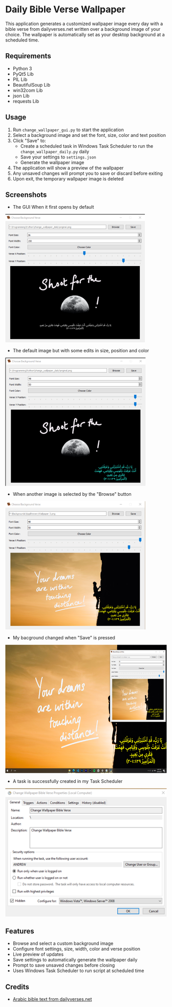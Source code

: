 # Daily Bible Verse Wallpaper

This application generates a customized wallpaper image every day with a bible verse from dailyverses.net written over a background image of your choice. The wallpaper is automatically set as your desktop background at a scheduled time.

## Requirements
- Python 3
- PyQt5 Lib
- PIL Lib
- BeautifulSoup Lib
- win32com Lib
- json Lib
- requests Lib

## Usage

1. Run `change_wallpaper_gui.py` to start the application
2. Select a background image and set the font, size, color and text position
3. Click "Save" to:
   - Create a scheduled task in Windows Task Scheduler to run the `change_wallpaper_daily.py` daily
   - Save your settings to `settings.json`
   - Generate the wallpaper image 
4. The application will show a preview of the wallpaper 
5. Any unsaved changes will prompt you to save or discard before exiting
6. Upon exit, the temporary wallpaper image is deleted

## Screenshots
- The GUI When it first opens by default
<img src="screen_shots/1.png"  height="400"/>

- The default image but with some edits in size, position and color
<img src="screen_shots/2.png"  height="400"/>

- When another image is selected by the "Browse" button
<img src="screen_shots/3.png"  height="400"/>

- My bacground changed when "Save" is pressed
<img src="screen_shots/4.png"  height="400"/>

- A task is successfully created in my Task Scheduler
<img src="screen_shots/5.png"  height="400"/>


## Features

- Browse and select a custom background image
- Configure font settings, size, width, color and verse position  
- Live preview of updates  
- Save settings to automatically generate the wallpaper daily 
- Prompt to save unsaved changes before closing
- Uses Windows Task Scheduler to run script at scheduled time

## Credits

- [Arabic bible text from dailyverses.net](https://dailyverses.net/ar)
